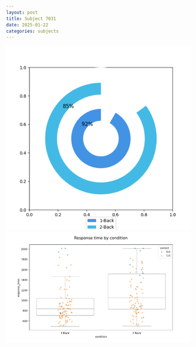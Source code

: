 ```yaml
---
layout: post
title: Subject 7031
date: 2025-01-22
categories: subjects
---
```


![](data/7031/run-35/7031_accuracy_by_condition.png)
![](data/7031/run-35/7031_response_time_by_condition.png)
